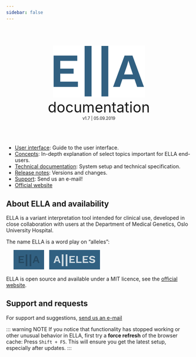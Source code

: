 ```yaml
---
sidebar: false
---
```


<div style="text-align: center;padding-top: 50px;padding-bottom: 50px">
	<img width="250px;" src="./logo_blue.svg">
	<div style="font-size: 280%;">documentation</div>
	<div style="font-size: 80%;">v1.7 | 05.09.2019</div>
</div>

- [User interface](/manual/): Guide to the user interface.
- [Concepts](/concepts/): In-depth explanation of select topics important for ELLA end-users.
- [Technical documentation](/technical/): System setup and technical specification.
- [Release notes](/releasenotes/): Versions and changes.
- [Support](#support-and-requests): Send us an e-mail!
- [Official website](http://allel.es)

## About ELLA and availability

ELLA is a variant interpretation tool intended for clinical use, developed in close collaboration with users at the Department of Medical Genetics, Oslo University Hospital.

The name ELLA is a word play on “alleles”:

<div style="text-indent: 4%;">
	<img src="./manual/img/logo_explanation.png">
</div>

ELLA is open source and available under a MIT licence, see the [official website](http://allel.es).

## Support and requests

For support and suggestions, [send us an e-mail](ma&#105;lt&#111;&#58;&#101;%6&#67;la&#37;2&#68;s&#117;pport&#64;m&#101;&#100;i&#115;&#105;&#110;&#46;%75i%&#54;F&#46;n%&#54;F)

::: warning NOTE
If you notice that functionality has stopped working or other unusual behavior in ELLA, first try a **force refresh** of the browser cache: Press `Shift + F5`. This will ensure you get the latest setup, especially after updates.
:::
